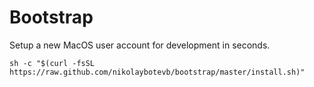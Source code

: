 # Bootstrap

Setup a new MacOS user account for development in seconds.

```
sh -c "$(curl -fsSL https://raw.github.com/nikolaybotevb/bootstrap/master/install.sh)"
```

